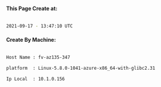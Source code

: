 
   
#### This Page Create at:

```bash

2021-09-17 - 13:47:10 UTC

```

#### Create By Machine:

```bash

Host Name : fv-az135-347

platform  : Linux-5.8.0-1041-azure-x86_64-with-glibc2.31

Ip Local  : 10.1.0.156

```

